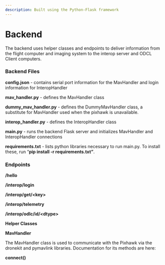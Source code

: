 ```yaml
---
description: Built using the Python-Flask framework
---
```


# Backend

The backend uses helper classes and endpoints to deliver information from the flight computer and imaging system to the interop server and ODCL Client computers.

### **Backend Files**

**config.json** - contains serial port information for the MavHandler and login information for InteropHandler

**mav\_handler.py** - defines the MavHandler class

**dummy\_mav\_handler.py** - defines the DummyMavHandler class, a substitute for MavHandler used when the pixhawk is unavailable.

**interop\_handler.py** - defines the InteropHandler class

**main.py** - runs the backend Flask server and initializes MavHandler and InteropHandler connections

**requirements.txt** - lists python libraries necessary to run main.py. To install these, run “**pip install -r requirements.txt”**.

### **Endpoints**

**/hello**

**/interop/login**

**/interop/get/&lt;key&gt;**

**/interop/telemetry**

**/interop/odlc/id/&lt;dtype&gt;**

**Helper Classes**

**MavHandler**

The MavHandler class is used to communicate with the Pixhawk via the dronekit and pymavlink libraries. Documentation for its methods are here:

**connect\(\)**

